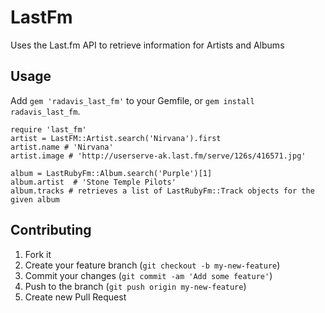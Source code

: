 # LastFm

Uses the Last.fm API to retrieve information for Artists and Albums

## Usage

Add `gem 'radavis_last_fm'` to your Gemfile, or `gem install radavis_last_fm`.

```
require 'last_fm'
artist = LastFM::Artist.search('Nirvana').first
artist.name # 'Nirvana'
artist.image # 'http://userserve-ak.last.fm/serve/126s/416571.jpg'

album = LastRubyFm::Album.search('Purple')[1]
album.artist  # 'Stone Temple Pilots'
album.tracks # retrieves a list of LastRubyFm::Track objects for the given album
```

## Contributing

1. Fork it
2. Create your feature branch (`git checkout -b my-new-feature`)
3. Commit your changes (`git commit -am 'Add some feature'`)
4. Push to the branch (`git push origin my-new-feature`)
5. Create new Pull Request
